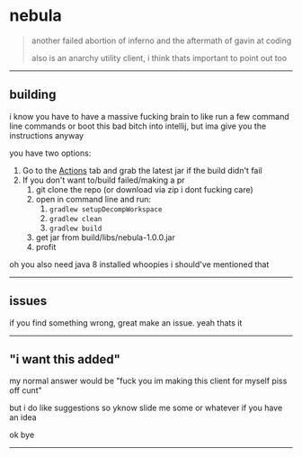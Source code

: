 # nebula

> another failed abortion of inferno and the aftermath of gavin at coding
> 
> also is an anarchy utility client, i think thats important to point out too

---

## building

i know you have to have a massive fucking brain to like run a few command line commands or boot this bad bitch into intellij, but ima give you the instructions anyway

you have two options:

1. Go to the [Actions]() tab and grab the latest jar if the build didn't fail
2. If you don't want to/build failed/making a pr
   1. git clone the repo (or download via zip i dont fucking care)
   2. open in command line and run:
      1. `gradlew setupDecompWorkspace`
      2. `gradlew clean`
      3. `gradlew build`
   3. get jar from build/libs/nebula-1.0.0.jar
   4. profit

oh you also need java 8 installed whoopies i should've mentioned that

---

## issues

if you find something wrong, great make an issue. yeah thats it

---

## "i want this added"

my normal answer would be "fuck you im making this client for myself piss off cunt"

but i do like suggestions so yknow slide me some or whatever if you have an idea

ok bye

---